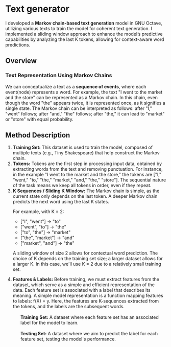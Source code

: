 <h1>
  Text generator 
</h1>
I developed a <b>Markov chain-based text generation</b> model in GNU Octave, utilizing various texts to train the model for coherent text generation.
I implemented a sliding window approach to enhance the model’s predictive capabilities by analyzing the last K tokens, allowing for context-aware word predictions.
<h2>
  Overview
</h2>
<h3>
  Text Representation Using Markov Chains
</h3>
We can conceptualize a text as a <b>sequence of events</b>, where each event(node) represents a word. For example, the text "I went to the market and the store" can be represented as a Markov chain. In this chain, even though the word "the" appears twice, it is represented once, as it signifies a single state. The Markov chain can be interpreted as follows: after "I," "went" follows; after "and," "the" follows; after "the," it can lead to "market" or "store" with equal probability.
<h2>
  Method Description
</h2>
<ol>
<li><b>Training Set:</b> This dataset is used to train the model, composed of multiple texts (e.g., Tiny Shakespeare) that help construct the Markov chain.
</li>
  <li>
<b>Tokens:</b> Tokens are the first step in processing input data, obtained by extracting words from the text and removing punctuation. For instance, in the example "I went to the market and the store," the tokens are ["I," "went," "to," "the," "market," "and," "the," "store"]. The sequential nature of the task means we keep all tokens in order, even if they repeat.</li>

<li><b>K Sequences / Sliding K Window:</b> The Markov chain is simple, as the current state only depends on the last token. A deeper Markov chain predicts the next word using the last K states. 
  
  For example, with K = 2:
<ul>
<li>["I", "went"] → "to"</li>
<li>["went", "to"] → "the"</li>
<li>["to", "the"] → "market"</li>
<li>["the", "market"] → "and"</li>
<li>["market", "and"] → "the"</li>
</ul>

A sliding window of size 2 allows for contextual word prediction. The choice of K depends on the training set size; a larger dataset allows for a larger K. In this case, we'll use K = 2 due to a relatively small training set.</li>
<li><b>Features & Labels:</b> Before training, we must extract features from the dataset, which serve as a simple and efficient representation of the data. Each feature set is associated with a label that describes its meaning. A simple model representation is a function mapping features to labels: f(X) = y. Here, the features are K-sequences extracted from the tokens, and the labels are the subsequent words.
<br></br>
<ol><b>Training Set:</b> A dataset where each feature set has an associated label for the model to learn.</ol>
<br>
<ol><b>Testing Set:</b> A dataset where we aim to predict the label for each feature set, testing the model's performance.</ol></li>
</ol>
